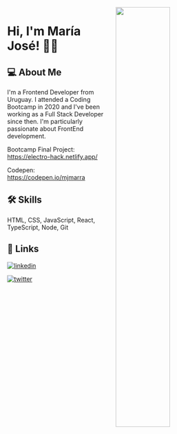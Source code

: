 <img src="https://images.unsplash.com/photo-1525547719571-a2d4ac8945e2?ixlib=rb-1.2.1&ixid=eyJhcHBfaWQiOjEyMDd9&auto=format&fit=crop&w=700&q=80" width="50%" height="auto" align="right">


# Hi, I'm María José! 👋🏼

  
## 💻  About Me
I'm a Frontend Developer from Uruguay. I attended a Coding Bootcamp in 2020 and I've been working as a Full Stack Developer since then.
I'm particularly passionate about FrontEnd development.

Bootcamp Final Project: https://electro-hack.netlify.app/

Codepen: https://codepen.io/mjmarra
 
## 🛠  Skills
HTML, CSS, JavaScript, React, TypeScript, Node, Git

  
## 🔗  Links
[![linkedin](https://img.shields.io/badge/linkedin-0A66C2?style=for-the-badge&logo=linkedin&logoColor=white)](https://www.linkedin.com/in/mjmarra/)

[![twitter](https://img.shields.io/badge/twitter-1DA1F2?style=for-the-badge&logo=twitter&logoColor=white)](https://twitter.com/majomarra)

<!--
**mjmarra/mjmarra** is a ✨ _special_ ✨ repository because its `README.md` (this file) appears on your GitHub profile.

Here are some ideas to get you started:

- 🔭 I’m currently working on ...
- 🌱 I’m currently learning ...
- 👯 I’m looking to collaborate on ...
- 🤔 I’m looking for help with ...
- 💬 Ask me about ...
- 📫 How to reach me: ...
- 😄 Pronouns: ...
- ⚡ Fun fact: ...
-->

